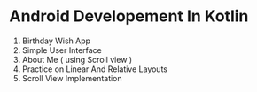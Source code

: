 # Android Developement In Kotlin

1. Birthday Wish App
2. Simple User Interface
3. About Me ( using Scroll view )
4. Practice on Linear And Relative Layouts
5. Scroll View Implementation 
